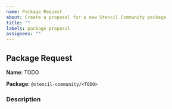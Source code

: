 ```yaml
---
name: Package Request
about: Create a proposal for a new Stencil Community package
title: ""
labels: package proposal
assignees: ""
---
```


<!--
Thank you for adding a new package proposal!
Please fill out the following template.
-->

## Package Request

<!--
Propose a human-readable name for the package as well as its package name.
-->

**Name**: TODO

**Package**: `@stencil-community/<TODO>`

### Description

<!--
Describe the platform.
-->
